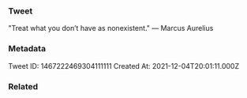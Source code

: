 ### Tweet
"Treat what you don’t have as nonexistent." — Marcus Aurelius

### Metadata
Tweet ID: 1467222469304111111
Created At: 2021-12-04T20:01:11.000Z

### Related

